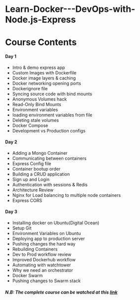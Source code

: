 # Learn-Docker---DevOps-with-Node.js-Express

# Course Contents
#### Day 1

<ul>
    <li>Intro & demo express app</li>
    <li>Custom Images with Dockerfile</li>
    <li>Docker image layers & caching</li>
    <li>Docker networking opening ports</li>
    <li>Dockerignore file</li>
    <li>Syncing source code with bind mounts</li>
    <li>Anonymous Volumes hack</li>
    <li>Read-Only Bind Mounts</li>
    <li>Environment variables</li>
    <li>loading environment variables from file</li>
    <li>Deleting stale volumes</li>
    <li>Docker Compose</li>
    <li>Development vs Production configs</li>
</ul>


#### Day 2

<ul>
    <li>Adding a Mongo Container</li>
    <li>Communicating between containers</li>
    <li>Express Config file</li>
    <li>Container bootup order</li>
    <li>Building a CRUD application</li>
    <li>Sign up and Login</li>
    <li>Authentication with sessions & Redis</li>
    <li>Architecture Review</li>
    <li>Nginx for Load balancing to multiple node containers</li>
    <li>Express CORS</li>
</ul>


#### Day 3

<ul>
    <li>Installing docker on Ubuntu(Digital Ocean)</li>
    <li>Setup Git</li>
    <li>Environment Variables on Ubuntu</li>
    <li>Deploying app to production server</li>
    <li>Pushing changes the hard way</li>
    <li>Rebuilding Containers</li>
    <li>Dev to Prod workflow review</li>
    <li>Improved Dockerhub workflow</li>
    <li>Automating with watchtower</li>
    <li>Why we need an orchestrator</li>
    <li>Docker Swarm</li>
    <li>Pushing changes to Swarm stack</li>
</ul>

##### N.B: The complete course can be watched at this <a href="https://www.youtube.com/watch?v=9zUHg7xjIqQ">link</a>